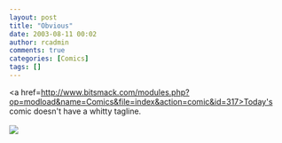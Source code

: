 ```yaml
---
layout: post
title: "Obvious"
date: 2003-08-11 00:02
author: rcadmin
comments: true
categories: [Comics]
tags: []
---
```

<a href=http://www.bitsmack.com/modules.php?op=modload&name=Comics&file=index&action=comic&id=317>Today's comic</a> doesn't have a whitty tagline.<Br><br><!--more--><img src='http://dl.bitsmack.com/comics/20030811.gif'   />
